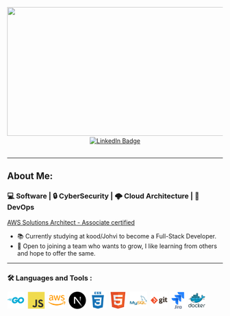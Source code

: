 <div id="header" align="center">
  <a href="https://www.youtube.com/watch?v=dQw4w9WgXcQ">
  <img src="https://media.giphy.com/media/v1.Y2lkPTc5MGI3NjExYzczOXZ6d3lrcDBoNDA4Z3lrMHMwYmp0OGxvMWFtejF2em5majczNiZlcD12MV9pbnRlcm5hbF9naWZfYnlfaWQmY3Q9Zw/5ehBR5qtLEXBe/giphy.gif" width="700" height="300" />
  </a>
</div>

<div id="badges" align="center">
  <a href="https://www.linkedin.com/in/anton-urban-4544522b5">
  <img src="https://img.shields.io/badge/LinkedIn-blue?style=for-the-badge&logo=linkedin&logoColor=white" alt="LinkedIn Badge"/>
  </a>
<br/>
<img src="https://komarev.com/ghpvc/?username=s4nct&style=flat-square&color=blue" alt=""/>
</div>

---

<h2>
  About Me:
</h2>


<h3> 💻 Software | 🔒 CyberSecurity | 🌩️ Cloud Architecture | 📲 DevOps </h3>

<a href="https://www.credly.com/badges/2ec37ac2-bd66-4e85-82cb-2db410a392e2/linked_in_profile">AWS Solutions Architect - Associate certified</a>

- 📚 Currently studying at kood/Johvi to become a Full-Stack Developer.
- 💼 Open to joining a team who wants to grow, I like learning from others and hope to offer the same.

---

### :hammer_and_wrench: Languages and Tools :

<div>
  <img src="https://github.com/devicons/devicon/blob/master/icons/go/go-original-wordmark.svg" title="Go" width="40" height="40"/>&nbsp;
  <img src="https://github.com/devicons/devicon/blob/master/icons/javascript/javascript-original.svg" title="JavaScript" alt="JavaScript" width="40" height="40"/>&nbsp;
  <img src="https://github.com/devicons/devicon/blob/master/icons/amazonwebservices/amazonwebservices-plain-wordmark.svg" title="AWS" alt="AWS" width="40" height="40"/>&nbsp;
  <img src="https://github.com/devicons/devicon/blob/master/icons/nextjs/nextjs-original.svg" title="Next.js" alt="Next.js" width="40" height="40"/>&nbsp;
  <img src="https://github.com/devicons/devicon/blob/master/icons/css3/css3-plain-wordmark.svg"  title="CSS3" alt="CSS" width="40" height="40"/>&nbsp;
  <img src="https://github.com/devicons/devicon/blob/master/icons/html5/html5-original.svg" title="HTML5" alt="HTML" width="40" height="40"/>&nbsp;
  <img src="https://github.com/devicons/devicon/blob/master/icons/mysql/mysql-original-wordmark.svg" title="MySQL"  alt="MySQL" width="40" height="40"/>&nbsp;
  <img src="https://github.com/devicons/devicon/blob/master/icons/git/git-original-wordmark.svg" title="Git" **alt="Git" width="40" height="40"/>
  <img src="https://github.com/devicons/devicon/blob/master/icons/jira/jira-original-wordmark.svg" title="Jira" **alt="Jira" width="40" height="40"/>
  <img src="https://github.com/devicons/devicon/blob/master/icons/docker/docker-original-wordmark.svg" title="Docker" **alt="Docker" width="40" height="40"/>
</div>
